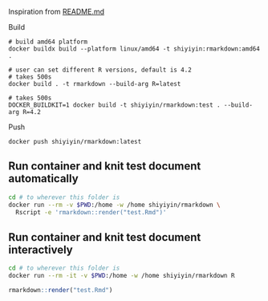 Inspiration from [README.md](https://github.com/csdaw/rmarkdown-tinytex)

Build

```
# build amd64 platform 
docker buildx build --platform linux/amd64 -t shiyiyin:rmarkdown:amd64 .
```
```
# user can set different R versions, default is 4.2
# takes 500s
docker build . -t rmarkdown --build-arg R=latest
```

```
# takes 500s
DOCKER_BUILDKIT=1 docker build -t shiyiyin/rmarkdown:test . --build-arg R=4.2
```

Push
```
docker push shiyiyin/rmarkdown:latest
```


## Run container and knit test document automatically

```bash
cd # to wherever this folder is
docker run --rm -v $PWD:/home -w /home shiyiyin/rmarkdown \
  Rscript -e 'rmarkdown::render("test.Rmd")'
```

## Run container and knit test document interactively

```bash
cd # to wherever this folder is
docker run --rm -it -v $PWD:/home -w /home shiyiyin/rmarkdown R
```

```r 
rmarkdown::render("test.Rmd")
```
